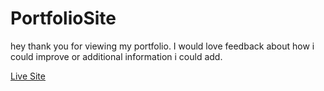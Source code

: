 # PortfolioSite

hey thank you for viewing my portfolio.
I would love feedback about how i could improve or additional information i could add.


[Live Site](https://leoodrake.github.io/PortfolioSite)
